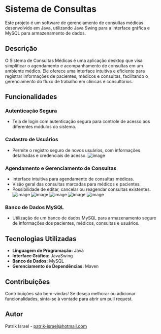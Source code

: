 # Sistema de Consultas

Este projeto é um software de gerenciamento de consultas médicas desenvolvido em Java, utilizando Java Swing para a interface gráfica e MySQL para armazenamento de dados.

## Descrição

O Sistema de Consultas Médicas é uma aplicação desktop que visa simplificar o agendamento e acompanhamento de consultas em um ambiente médico. Ele oferece uma interface intuitiva e eficiente para registrar informações de pacientes, médicos e consultas, facilitando o gerenciamento do fluxo de trabalho em clínicas e consultórios.

## Funcionalidades

### Autenticação Segura
- Tela de login com autenticação segura para controle de acesso aos diferentes módulos do sistema.

### Cadastro de Usuários
- Permite o registro seguro de novos usuários, com informações detalhadas e credenciais de acesso.
![image](https://github.com/PatrikIsrael/Sistema-de-Consultas/assets/119878626/d08a1652-3799-4f84-9f65-ab47c173b41d)

### Agendamento e Gerenciamento de Consultas
- Interface intuitiva para agendamento de consultas médicas.
- Visão geral das consultas marcadas para médicos e pacientes.
- Possibilidade de editar, cancelar ou reagendar consultas existentes.
![image](https://github.com/PatrikIsrael/Sistema-de-Consultas/assets/119878626/83385dcb-2e8e-4129-8ff5-2caaa4705e2c)
![image](https://github.com/PatrikIsrael/Sistema-de-Consultas/assets/119878626/9ef213f6-6851-4407-9fe0-a4a6207367bf)
![image](https://github.com/PatrikIsrael/Sistema-de-Consultas/assets/119878626/1f42eaa8-961b-4ea9-82d0-6823fd3bea18)
![image](https://github.com/PatrikIsrael/Sistema-de-Consultas/assets/119878626/006ef181-05d1-4b37-ae98-0fa428e1f77d)
![image](https://github.com/PatrikIsrael/Sistema-de-Consultas/assets/119878626/a510158f-1652-44e6-9f7d-69988934708b)


### Banco de Dados MySQL
- Utilização de um banco de dados MySQL para armazenamento seguro de informações dos pacientes, médicos, consultas e usuários.

## Tecnologias Utilizadas

- **Linguagem de Programação:** Java
- **Interface Gráfica:** JavaSwing
- **Banco de Dados:** MySQL
- **Gerenciamento de Dependências:** Maven

## Contribuições

Contribuições são bem-vindas! Se deseja melhorar ou adicionar funcionalidades, sinta-se à vontade para abrir um pull request.

## Autor

Patrik Israel - patrik-israel@hotmail.com
